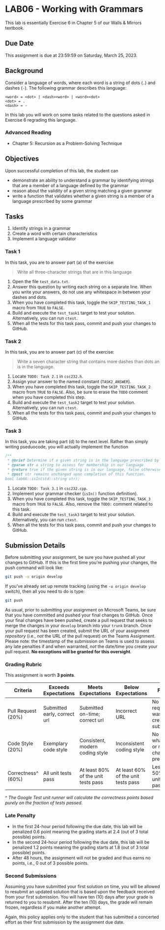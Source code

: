 # LAB06 - Working with Grammars

This lab is essentially Exercise 6 in Chapter 5 of our Walls & Mirrors textbook.

## Due Date

This assignment is due at 23:59:59 on Saturday, March 25, 2023.

## Background

Consider a language of words, where each word is a string of dots (`.`) and dashes (`-`). The following grammar describes this language:

```text
<word> = <dot> | <dash><word> | <word><dot>
<dot> = .
<dash> = -
```

In this lab you will work on some tasks related to the questions asked in Exercise 6 regrading this language.

### Advanced Reading

- Chapter 5: Recursion as a Problem-Solving Technique

## Objectives

Upon successful completion of this lab, the student can

- demonstrate an ability to understand a grammar by identifying strings that are a member of a language defined by the grammar
- reason about the validity of a given string matching a given grammar
- write a function that validates whether a given string is a member of a language prescribed by some grammar

## Tasks

1. Identify strings in a grammar
2. Create a word with certain characteristics
3. Implement a language validator

### Task 1

In this task, you are to answer part (a) of the exercise:

> Write all three-character strings that are in this language

1. Open the file `test_data.txt`.
2. Answer this question by writing each string on a separate line. When you write your answers, do not use any whitespace in between your dashes and dots.
3. When you have completed this task, toggle the `SKIP_TESTING_TASK_1` macro from `TRUE` to `FALSE`.
4. Build and execute the `test_task1` target to test your solution. Alternatively, you can run `ctest`.
5. When all the tests for this task pass, commit and push your changes to GitHub.

### Task 2

In this task, you are to answer part (c) of the exercise:

> Write a seven character string that contains more dashes than dots an is in the language.

1. Locate `TODO: Task 2.1` in `csc232.h`.
2. Assign your answer to the named constant (`TASK2_ANSWER`).
3. When you have completed this task, toggle the `SKIP_TESTING_TASK_2` macro from `TRUE` to `FALSE`. Also, be sure to erase the `TODO` comment when you have completed this step.
4. Build and execute the `test_task2` target to test your solution. Alternatively, you can run `ctest`.
5. When all the tests for this task pass, commit and push your changes to GitHub.

### Task 3

In this task, you are taking part (d) to the next level. Rather than simply writing pseduocode, you will actually implement the function

```c++
/**
 * @brief Determine if a given string is in the language prescribed by Exercise 6.
 * @param str a string to assess for membership in our language
 * @return true if the given string is in our language, false otherwise.
 * @post str remains unchanged upon completion of this function.
bool lab06::isIn(std::string str);
```

1. Locate `TODO: Task 3.1` in `csc232.cpp`.
2. Implement your grammar checker (`isIn()` function definition).
3. When you have completed this task, toggle the `SKIP_TESTING_TASK_3` macro from `TRUE` to `FALSE`. Also, remove the `TODO:` comment related to this task.
4. Build and execute the `test_task3` target to test your solution. Alternatively, you can run `ctest`.
5. When all the tests for this task pass, commit and push your changes to GitHub.

## Submission Details

Before submitting your assignment, be sure you have pushed all your changes to GitHub. If this is the first time you're pushing your changes, the push command will look like:

```bash
git push -u origin develop
```

If you've already set up remote tracking (using the `-u origin develop` switch), then all you need to do is type:

```bash
git push
```

As usual, prior to submitting your assignment on Microsoft Teams, be sure that you have committed and pushed your final changes to GitHub. Once your final changes have been pushed, create a pull request that seeks to merge the changes in your `develop` branch into your `trunk` branch. Once your pull request has been created, submit the URL of your assignment _repository_ (i.e., _not_ the URL of the pull request) on the Teams Assignment. Please note: the timestamp of the submission on Teams is used to assess any late penalties if and when warranted, _not_ the date/time you create your pull request. **No exceptions will be granted for this oversight**.

### Grading Rubric

This assignment is worth **3 points**.

| Criteria           | Exceeds Expectations         | Meets Expectations                  | Below Expectations                  | Failure                                        |
|--------------------|------------------------------|-------------------------------------|-------------------------------------|------------------------------------------------|
| Pull Request (20%) | Submitted early, correct url | Submitted on-time; correct url      | Incorrect URL                       | No pull request was created or submitted       |
| Code Style (20%)   | Exemplary code style         | Consistent, modern coding style     | Inconsistent coding style           | No style whatsoever or no code changes present |
| Correctness^ (60%) | All unit tests pass          | At least 80% of the unit tests pass | At least 60% of the unit tests pass | Less than 50% of the unit tests pass           |

^ _The Google Test unit runner will calculate the correctness points based purely on the fraction of tests passed_.

### Late Penalty

- In the first 24-hour period following the due date, this lab will be penalized 0.6 point meaning the grading starts at 2.4 (out of 3 total possible) points.
- In the second 24-hour period following the due date, this lab will be penalized 1.2 points meaning the grading starts at 1.8 (out of 3 total possible) points.
- After 48 hours, the assignment will not be graded and thus earns no points, i.e., 0 out of 3 possible points.

### Second Submissions

Assuming you have submitted your first solution on time, you will be allowed to resubmit an updated solution that is based upon the feedback received from your first submission. You will have ten (10) days after your grade is returned to you to resubmit. After the ten (10) days, the grade will remain frozen, regardless if you make another attempt.

Again, this policy applies only to the student that has submitted a concerted effort as their first submission by the assignment due date.
